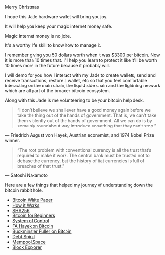 Merry Christmas   



I hope this Jade hardware wallet will bring you joy.



It will help you keep your magic internet money safe.  



Magic internet money is no joke.



It's a worthy life skill to know how to manage it.



I remember giving you 50 dollars worth when it was $3300 per bitcoin.  Now it is more than 10 times that.  I'll help you learn to protect it like it'll be worth 10 times more in the future because it probably will.



I will demo for you how I interact with my Jade to create wallets, send and receive transactions, restore a wallet, etc so that you feel comfortable interacting on the main chain, the liquid side chain and the lightning network which are all part of the broader bitcoin ecosystem.



Along with this Jade is me volunteering to be your bitcoin help desk.  



> “I don’t believe we shall ever have a good money again before we take the thing out of the hands of government. That is, we can’t take them violently out of the hands of government. All we can do is by some sly roundabout way introduce something that they can’t stop.”

— Friedrich August von Hayek, Austrian economist, and 1974 Nobel Prize winner.



> “The root problem with conventional currency is all the trust that’s required to make it work. The central bank must be trusted not to debase the currency, but the history of fiat currencies is full of breaches of that trust."

— Satoshi Nakamoto



Here are a few things that helped my journey of understanding down the bitcoin rabbit hole. 

- [Bitcoin White Paper](https://bitcoin.org/bitcoin.pdf)
- [How it Works](https://youtu.be/bBC-nXj3Ng4?si=kSotKrjZAoMwoQR4)
- [SHA256](https://youtu.be/S9JGmA5_unY?si=Na8igP6aG2KfaHZM)
- [Bitcoin for Beginners](https://youtu.be/UlKZ83REIkA?si=EAWt73rZB8JliDV5)
- [System of Control](https://youtu.be/FyK4P7ZdOK8?si=tHZdVN1kHjuVo-rl)
- [FA Hayek on Bitcoin](https://youtu.be/9-uo-KfnkhI?si=uv4OQsNTCepWWTkl)
- [Buckminster Fuller on Bitcoin](https://youtu.be/vz2Ycb6ECdQ?si=Z-ZgYxdg2G65ztzS)
- [Debt Spiral](https://youtu.be/xG2Pt0mnoKs?si=LRfCzryojF1vJB7-)
- [Mempool.Space](https://mempool.space)
- [Block Explorer](https://blockstream.info)
